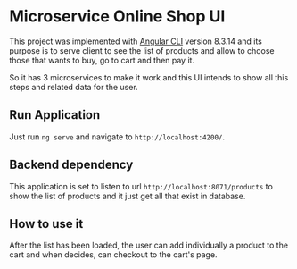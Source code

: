 # Microservice Online Shop UI 

This project was implemented with [Angular CLI](https://github.com/angular/angular-cli) version 8.3.14 and its purpose is to serve client to see the list of products and allow to choose those that wants to buy, go to cart and then pay it.

So it has 3 microservices to make it work and this UI intends to show all this steps and related data for the user. 

## Run Application

Just run `ng serve` and navigate to `http://localhost:4200/`. 

## Backend dependency

This application is set to listen to url `http://localhost:8071/products` to show the list of products and it just get all that exist in database. 

## How to use it

After the list has been loaded, the user can add individually a product to the cart and when decides, can checkout to the cart's page.

